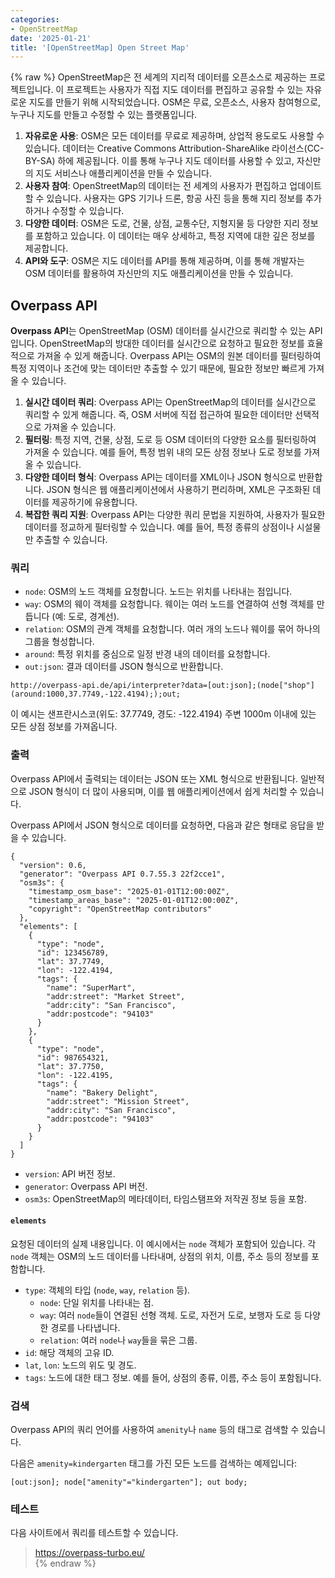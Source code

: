 ```yaml
---
categories:
- OpenStreetMap
date: '2025-01-21'
title: '[OpenStreetMap] Open Street Map'
---
```


{% raw %}
OpenStreetMap은 전 세계의 지리적 데이터를 오픈소스로 제공하는 프로젝트입니다. 이 프로젝트는 사용자가 직접 지도 데이터를 편집하고 공유할 수 있는 자유로운 지도를 만들기 위해 시작되었습니다. OSM은 무료, 오픈소스, 사용자 참여형으로, 누구나 지도를 만들고 수정할 수 있는 플랫폼입니다.

1. **자유로운 사용**: OSM은 모든 데이터를 무료로 제공하며, 상업적 용도로도 사용할 수 있습니다. 데이터는 Creative Commons Attribution-ShareAlike 라이선스(CC-BY-SA) 하에 제공됩니다. 이를 통해 누구나 지도 데이터를 사용할 수 있고, 자신만의 지도 서비스나 애플리케이션을 만들 수 있습니다.
2. **사용자 참여**: OpenStreetMap의 데이터는 전 세계의 사용자가 편집하고 업데이트할 수 있습니다. 사용자는 GPS 기기나 드론, 항공 사진 등을 통해 지리 정보를 추가하거나 수정할 수 있습니다.
3. **다양한 데이터**: OSM은 도로, 건물, 상점, 교통수단, 지형지물 등 다양한 지리 정보를 포함하고 있습니다. 이 데이터는 매우 상세하고, 특정 지역에 대한 깊은 정보를 제공합니다.
4.  **API와 도구**: OSM은 지도 데이터를 API를 통해 제공하며, 이를 통해 개발자는 OSM 데이터를 활용하여 자신만의 지도 애플리케이션을 만들 수 있습니다.

## Overpass API
**Overpass API**는 OpenStreetMap (OSM) 데이터를 실시간으로 쿼리할 수 있는 API입니다. OpenStreetMap의 방대한 데이터를 실시간으로 요청하고 필요한 정보를 효율적으로 가져올 수 있게 해줍니다. Overpass API는 OSM의 원본 데이터를 필터링하여 특정 지역이나 조건에 맞는 데이터만 추출할 수 있기 때문에, 필요한 정보만 빠르게 가져올 수 있습니다.

1. **실시간 데이터 쿼리**: Overpass API는 OpenStreetMap의 데이터를 실시간으로 쿼리할 수 있게 해줍니다. 즉, OSM 서버에 직접 접근하여 필요한 데이터만 선택적으로 가져올 수 있습니다.
2. **필터링**: 특정 지역, 건물, 상점, 도로 등 OSM 데이터의 다양한 요소를 필터링하여 가져올 수 있습니다. 예를 들어, 특정 범위 내의 모든 상점 정보나 도로 정보를 가져올 수 있습니다.
3. **다양한 데이터 형식**: Overpass API는 데이터를 XML이나 JSON 형식으로 반환합니다. JSON 형식은 웹 애플리케이션에서 사용하기 편리하며, XML은 구조화된 데이터를 제공하기에 유용합니다.
4. **복잡한 쿼리 지원**: Overpass API는 다양한 쿼리 문법을 지원하여, 사용자가 필요한 데이터를 정교하게 필터링할 수 있습니다. 예를 들어, 특정 종류의 상점이나 시설물만 추출할 수 있습니다.

### 쿼리
- `node`: OSM의 노드 객체를 요청합니다. 노드는 위치를 나타내는 점입니다.
- `way`: OSM의 웨이 객체를 요청합니다. 웨이는 여러 노드를 연결하여 선형 객체를 만듭니다 (예: 도로, 경계선).
- `relation`: OSM의 관계 객체를 요청합니다. 여러 개의 노드나 웨이를 묶어 하나의 그룹을 형성합니다.
- `around`: 특정 위치를 중심으로 일정 반경 내의 데이터를 요청합니다.
- `out:json`: 결과 데이터를 JSON 형식으로 반환합니다.

```
http://overpass-api.de/api/interpreter?data=[out:json];(node["shop"](around:1000,37.7749,-122.4194););out;
```

이 예시는 샌프란시스코(위도: 37.7749, 경도: -122.4194) 주변 1000m 이내에 있는 모든 상점 정보를 가져옵니다.

### 출력
Overpass API에서 출력되는 데이터는 JSON 또는 XML 형식으로 반환됩니다. 일반적으로 JSON 형식이 더 많이 사용되며, 이를 웹 애플리케이션에서 쉽게 처리할 수 있습니다.

Overpass API에서 JSON 형식으로 데이터를 요청하면, 다음과 같은 형태로 응답을 받을 수 있습니다.
```
{
  "version": 0.6,
  "generator": "Overpass API 0.7.55.3 22f2cce1",
  "osm3s": {
    "timestamp_osm_base": "2025-01-01T12:00:00Z",
    "timestamp_areas_base": "2025-01-01T12:00:00Z",
    "copyright": "OpenStreetMap contributors"
  },
  "elements": [
    {
      "type": "node",
      "id": 123456789,
      "lat": 37.7749,
      "lon": -122.4194,
      "tags": {
        "name": "SuperMart",
        "addr:street": "Market Street",
        "addr:city": "San Francisco",
        "addr:postcode": "94103"
      }
    },
    {
      "type": "node",
      "id": 987654321,
      "lat": 37.7750,
      "lon": -122.4195,
      "tags": {
        "name": "Bakery Delight",
        "addr:street": "Mission Street",
        "addr:city": "San Francisco",
        "addr:postcode": "94103"
      }
    }
  ]
}
```
- `version`: API 버전 정보.
- `generator`: Overpass API 버전.
- `osm3s`: OpenStreetMap의 메타데이터, 타임스탬프와 저작권 정보 등을 포함.

#### `elements`
요청된 데이터의 실제 내용입니다. 이 예시에서는 `node` 객체가 포함되어 있습니다. 각 `node` 객체는 OSM의 노드 데이터를 나타내며, 상점의 위치, 이름, 주소 등의 정보를 포함합니다.

- `type`: 객체의 타입 (`node`, `way`, `relation` 등).
	- `node`: 단일 위치를 나타내는 점.
	- `way`: 여러 `node`들이 연결된 선형 객체. 도로, 자전거 도로, 보행자 도로 등 다양한 경로를 나타냅니다.
	- `relation`: 여러 `node`나 `way`들을 묶은 그룹.
- `id`: 해당 객체의 고유 ID.
- `lat`, `lon`: 노드의 위도 및 경도.
- `tags`: 노드에 대한 태그 정보. 예를 들어, 상점의 종류, 이름, 주소 등이 포함됩니다.

### 검색
Overpass API의 쿼리 언어를 사용하여 `amenity`나 `name` 등의 태그로 검색할 수 있습니다.

다음은 `amenity=kindergarten` 태그를 가진 모든 노드를 검색하는 예제입니다:
```
[out:json]; node["amenity"="kindergarten"]; out body;
```

### 테스트
다음 사이트에서 쿼리를 테스트할 수 있습니다.

> https://overpass-turbo.eu/<br>
{% endraw %}